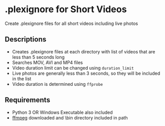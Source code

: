 # .plexignore for Short Videos
 Create .plexignore files for all short videos including live photos


## Descriptions
-  Creates .plexignore files at each directory with list of videos that are less than 5 seconds long
  - Searches MOV, AVI and MP4 files
  - Video duration limit can be changed using `duration_limit`
  - Live photos are generally less than 3 seconds, so they will be included in the list
  - Video duration is determined using `ffprobe`

## Requirements
- Python 3 OR Windows Executable also included
- [ffmpeg](https://ffmpeg.zeranoe.com/builds/) downloaded and \bin directory included in path
